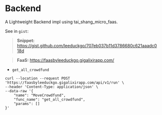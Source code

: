 # Backend

A Lightweight Backend impl using tai_shang_micro_faas.

See in `gist`: 

> **Snippet:** https://gist.github.com/leeduckgo/707eb037b11d3786680c621aaadc018d

> **FaaS:** https://faasbyleeduckgo.gigalixirapp.com/

* `get_all_crowdfund`

```
curl --location --request POST 'https://faasbyleeduckgo.gigalixirapp.com/api/v1/run' \
--header 'Content-Type: application/json' \
--data-raw '{
    "name": "MoveCrowdfund",
    "func_name": "get_all_crowdfund",
    "params": []
}'
```
